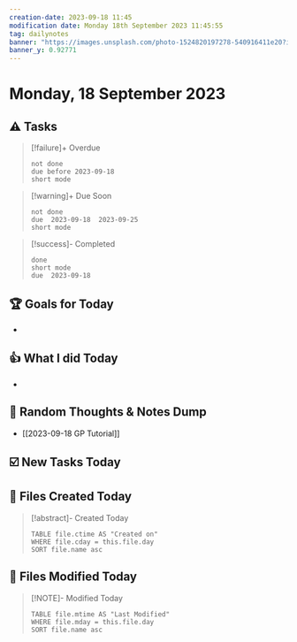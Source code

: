 ```yaml
---
creation-date: 2023-09-18 11:45
modification date: Monday 18th September 2023 11:45:55
tag: dailynotes
banner: "https://images.unsplash.com/photo-1524820197278-540916411e20?ixlib=rb-4.0.3&ixid=M3wxMjA3fDB8MHxwaG90by1wYWdlfHx8fGVufDB8fHx8fA%3D%3D&auto=format&fit=crop&w=2990&q=80"
banner_y: 0.92771
---
```

# Monday, 18 September 2023

## ⚠️ Tasks
>[!failure]+ Overdue
>```tasks
>not done
>due before 2023-09-18
>short mode
>```

>[!warning]+ Due Soon
>```tasks
>not done
>due  2023-09-18  2023-09-25
>short mode
>```

>[!success]- Completed
>```tasks
>done
>short mode
>due  2023-09-18
>```

## 🏆 Goals for Today
- 

## 👍 What I did Today
- 

## 🤔 Random Thoughts & Notes Dump
- [[2023-09-18 GP Tutorial]]

## ☑️ New Tasks Today


## 📝 Files Created Today
> [!abstract]- Created Today
>```dataview
>TABLE file.ctime AS "Created on"
>WHERE file.cday = this.file.day   
>SORT file.name asc
>```

## 📝 Files Modified Today
> [!NOTE]- Modified Today
>```dataview
>TABLE file.mtime AS "Last Modified"
>WHERE file.mday = this.file.day   
>SORT file.name asc
>```